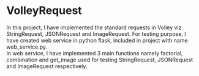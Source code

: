 # VolleyRequest

In this project, I have implemented the standard requests in Volley viz. StringRequest, JSONRequest and ImageRequest. For testing purpose, I have created web service in python flask, included in project with name web_service.py.  
In web service, I have implemented 3 main functions namely factorial, combination and get_image used for testing StringRequest, JSONRequest and ImageRequest respectively.
